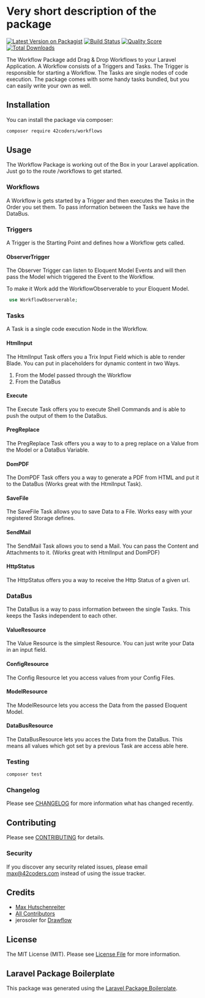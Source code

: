 # Very short description of the package

[![Latest Version on Packagist](https://img.shields.io/packagist/v/42coders/workflows.svg?style=flat-square)](https://packagist.org/packages/42coders/workflows)
[![Build Status](https://img.shields.io/travis/42coders/workflows/master.svg?style=flat-square)](https://travis-ci.org/42coders/workflows)
[![Quality Score](https://img.shields.io/scrutinizer/g/42coders/workflows.svg?style=flat-square)](https://scrutinizer-ci.com/g/42coders/workflows)
[![Total Downloads](https://img.shields.io/packagist/dt/42coders/workflows.svg?style=flat-square)](https://packagist.org/packages/42coders/workflows)

The Workflow Package add Drag & Drop Workflows to your Laravel Application. A Workflow consists of a Triggers and Tasks.
The Trigger is responsible for starting a Workflow. The Tasks are single nodes of code execution. The package comes
with some handy tasks bundled, but you can easily write your own as well.

## Installation

You can install the package via composer:

```bash
composer require 42coders/workflows
```

## Usage

The Workflow Package is working out of the Box in your Laravel application. Just go to the route /workflows 
to get started.

### Workflows

A Workflow is gets started by a Trigger and then executes the Tasks in the Order you set them. 
To pass information between the Tasks we have the DataBus. 

### Triggers

A Trigger is the Starting Point and defines how a Workflow gets called. 

#### ObserverTrigger

The Observer Trigger can listen to Eloquent Model Events and will then pass the Model which triggered the Event to the 
Workflow.

To make it Work add the WorkflowObserverable to your Eloquent Model. 

``` php
 use WorkflowObserverable;
```

### Tasks

A Task is a single code execution Node in the Workflow. 

#### HtmlInput

The HtmlInput Task offers you a Trix Input Field which is able to render Blade. You can put in placeholders for dynamic
content in two Ways.
 1. From the Model passed through the Workflow
 2. From the DataBus
 
#### Execute

The Execute Task offers you to execute Shell Commands and is able to push the output of them to the DataBus.

#### PregReplace

The PregReplace Task offers you a way to to a preg replace on a Value from the Model or a DataBus Variable.

#### DomPDF 

The DomPDF Task offers you a way to generate a PDF from HTML and put it to the DataBus 
(Works great with the HtmlInput Task).

#### SaveFile

The SaveFile Task allows you to save Data to a File. Works easy with your registered Storage defines.

#### SendMail

The SendMail Task allows you to send a Mail. You can pass the Content and Attachments to it. 
(Works great with HtmlInput and DomPDF) 

#### HttpStatus

The HttpStatus offers you a way to receive the Http Status of a given url.

### DataBus

The DataBus is a way to pass information between the single Tasks. This keeps the Tasks independent to each other.

#### ValueResource

The Value Resource is the simplest Resource. You can just write your Data in an input field.

#### ConfigResource 

The Config Resource let you access values from your Config Files.

#### ModelResource

The ModelResource lets you access the Data from the passed Eloquent Model.

#### DataBusResource

The DataBusResource lets you acces the Data from the DataBus. This means all values which got set by a
previous Task are access able here.

### Testing

``` bash
composer test
```

### Changelog

Please see [CHANGELOG](CHANGELOG.md) for more information what has changed recently.

## Contributing

Please see [CONTRIBUTING](CONTRIBUTING.md) for details.

### Security

If you discover any security related issues, please email max@42coders.com instead of using the issue tracker.

## Credits

- [Max Hutschenreiter](https://github.com/42coders)
- [All Contributors](../../contributors)
- jerosoler for [Drawflow](https://github.com/jerosoler/Drawflow)

## License

The MIT License (MIT). Please see [License File](LICENSE.md) for more information.

## Laravel Package Boilerplate

This package was generated using the [Laravel Package Boilerplate](https://laravelpackageboilerplate.com).
